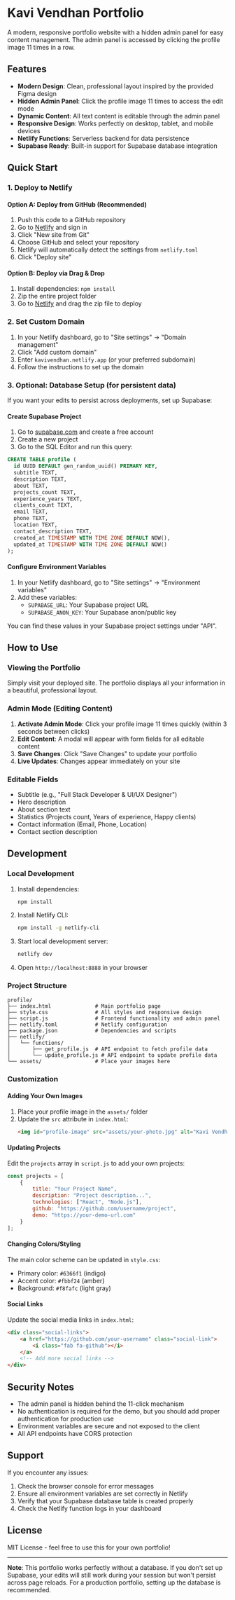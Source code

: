 # Kavi Vendhan Portfolio

A modern, responsive portfolio website with a hidden admin panel for easy content management. The admin panel is accessed by clicking the profile image 11 times in a row.

## Features

- **Modern Design**: Clean, professional layout inspired by the provided Figma design
- **Hidden Admin Panel**: Click the profile image 11 times to access the edit mode
- **Dynamic Content**: All text content is editable through the admin panel
- **Responsive Design**: Works perfectly on desktop, tablet, and mobile devices
- **Netlify Functions**: Serverless backend for data persistence
- **Supabase Ready**: Built-in support for Supabase database integration

## Quick Start

### 1. Deploy to Netlify

#### Option A: Deploy from GitHub (Recommended)

1. Push this code to a GitHub repository
2. Go to [Netlify](https://netlify.com) and sign in
3. Click "New site from Git"
4. Choose GitHub and select your repository
5. Netlify will automatically detect the settings from `netlify.toml`
6. Click "Deploy site"

#### Option B: Deploy via Drag & Drop

1. Install dependencies: `npm install`
2. Zip the entire project folder
3. Go to [Netlify](https://netlify.com) and drag the zip file to deploy

### 2. Set Custom Domain

1. In your Netlify dashboard, go to "Site settings" → "Domain management"
2. Click "Add custom domain"
3. Enter `kavivendhan.netlify.app` (or your preferred subdomain)
4. Follow the instructions to set up the domain

### 3. Optional: Database Setup (for persistent data)

If you want your edits to persist across deployments, set up Supabase:

#### Create Supabase Project
1. Go to [supabase.com](https://supabase.com) and create a free account
2. Create a new project
3. Go to the SQL Editor and run this query:

```sql
CREATE TABLE profile (
  id UUID DEFAULT gen_random_uuid() PRIMARY KEY,
  subtitle TEXT,
  description TEXT,
  about TEXT,
  projects_count TEXT,
  experience_years TEXT,
  clients_count TEXT,
  email TEXT,
  phone TEXT,
  location TEXT,
  contact_description TEXT,
  created_at TIMESTAMP WITH TIME ZONE DEFAULT NOW(),
  updated_at TIMESTAMP WITH TIME ZONE DEFAULT NOW()
);
```

#### Configure Environment Variables
1. In your Netlify dashboard, go to "Site settings" → "Environment variables"
2. Add these variables:
   - `SUPABASE_URL`: Your Supabase project URL
   - `SUPABASE_ANON_KEY`: Your Supabase anon/public key

You can find these values in your Supabase project settings under "API".

## How to Use

### Viewing the Portfolio
Simply visit your deployed site. The portfolio displays all your information in a beautiful, professional layout.

### Admin Mode (Editing Content)
1. **Activate Admin Mode**: Click your profile image 11 times quickly (within 3 seconds between clicks)
2. **Edit Content**: A modal will appear with form fields for all editable content
3. **Save Changes**: Click "Save Changes" to update your portfolio
4. **Live Updates**: Changes appear immediately on your site

### Editable Fields
- Subtitle (e.g., "Full Stack Developer & UI/UX Designer")
- Hero description
- About section text
- Statistics (Projects count, Years of experience, Happy clients)
- Contact information (Email, Phone, Location)
- Contact section description

## Development

### Local Development
1. Install dependencies:
   ```bash
   npm install
   ```

2. Install Netlify CLI:
   ```bash
   npm install -g netlify-cli
   ```

3. Start local development server:
   ```bash
   netlify dev
   ```

4. Open `http://localhost:8888` in your browser

### Project Structure
```
profile/
├── index.html              # Main portfolio page
├── style.css               # All styles and responsive design
├── script.js               # Frontend functionality and admin panel
├── netlify.toml            # Netlify configuration
├── package.json            # Dependencies and scripts
├── netlify/
│   └── functions/
│       ├── get_profile.js  # API endpoint to fetch profile data
│       └── update_profile.js # API endpoint to update profile data
└── assets/                 # Place your images here
```

### Customization

#### Adding Your Own Images
1. Place your profile image in the `assets/` folder
2. Update the `src` attribute in `index.html`:
   ```html
   <img id="profile-image" src="assets/your-photo.jpg" alt="Kavi Vendhan" class="profile-img">
   ```

#### Updating Projects
Edit the `projects` array in `script.js` to add your own projects:
```javascript
const projects = [
    {
        title: "Your Project Name",
        description: "Project description...",
        technologies: ["React", "Node.js"],
        github: "https://github.com/username/project",
        demo: "https://your-demo-url.com"
    }
];
```

#### Changing Colors/Styling
The main color scheme can be updated in `style.css`:
- Primary color: `#6366f1` (indigo)
- Accent color: `#fbbf24` (amber)
- Background: `#f8fafc` (light gray)

#### Social Links
Update the social media links in `index.html`:
```html
<div class="social-links">
    <a href="https://github.com/your-username" class="social-link">
        <i class="fab fa-github"></i>
    </a>
    <!-- Add more social links -->
</div>
```

## Security Notes

- The admin panel is hidden behind the 11-click mechanism
- No authentication is required for the demo, but you should add proper authentication for production use
- Environment variables are secure and not exposed to the client
- All API endpoints have CORS protection

## Support

If you encounter any issues:

1. Check the browser console for error messages
2. Ensure all environment variables are set correctly in Netlify
3. Verify that your Supabase database table is created properly
4. Check the Netlify function logs in your dashboard

## License

MIT License - feel free to use this for your own portfolio!

---

**Note**: This portfolio works perfectly without a database. If you don't set up Supabase, your edits will still work during your session but won't persist across page reloads. For a production portfolio, setting up the database is recommended.
